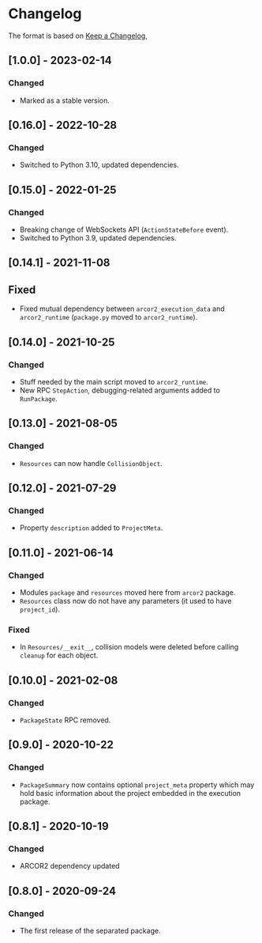 # Changelog

The format is based on [Keep a Changelog](https://keepachangelog.com/en/1.0.0/),

## [1.0.0] - 2023-02-14

### Changed

- Marked as a stable version.

## [0.16.0] - 2022-10-28

### Changed

- Switched to Python 3.10, updated dependencies.

## [0.15.0] - 2022-01-25

### Changed

- Breaking change of WebSockets API (`ActionStateBefore` event).
- Switched to Python 3.9, updated dependencies.

## [0.14.1] - 2021-11-08

## Fixed

- Fixed mutual dependency between `arcor2_execution_data` and `arcor2_runtime` (`package.py` moved to `arcor2_runtime`).

## [0.14.0] - 2021-10-25

### Changed

- Stuff needed by the main script moved to `arcor2_runtime`.
- New RPC `StepAction`, debugging-related arguments added to `RunPackage`.

## [0.13.0] - 2021-08-05

### Changed

- `Resources` can now handle `CollisionObject`.


## [0.12.0] - 2021-07-29

### Changed

- Property `description` added to `ProjectMeta`.

## [0.11.0] - 2021-06-14

### Changed
- Modules `package` and `resources` moved here from `arcor2` package.
- `Resources` class now do not have any parameters (it used to have `project_id`).

### Fixed
- In `Resources/__exit__`, collision models were deleted before calling `cleanup` for each object.

## [0.10.0] - 2021-02-08

### Changed
- `PackageState` RPC removed.

## [0.9.0] - 2020-10-22

### Changed
- `PackageSummary` now contains optional `project_meta` property which may hold basic information about the project embedded in the execution package.

## [0.8.1] - 2020-10-19

### Changed
- ARCOR2 dependency updated

## [0.8.0] - 2020-09-24
### Changed
- The first release of the separated package.
